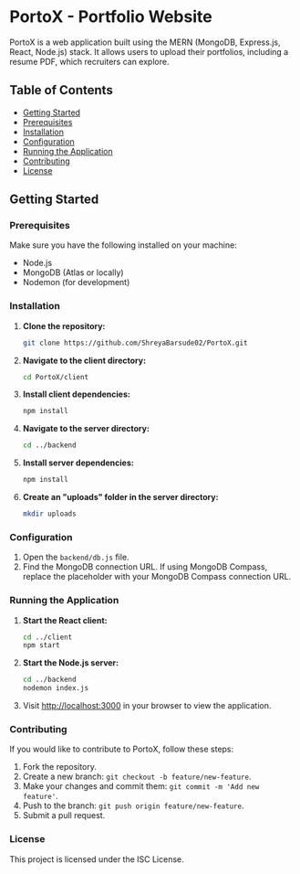 # PortoX - Portfolio Website
PortoX is a web application built using the MERN (MongoDB, Express.js, React, Node.js) stack. It allows users to upload their portfolios, including a resume PDF, which recruiters can explore.

## Table of Contents
- [Getting Started](#getting-started)
- [Prerequisites](#prerequisites)
- [Installation](#installation)
- [Configuration](#configuration)
- [Running the Application](#running-the-application)
- [Contributing](#contributing)
- [License](#license)

## Getting Started

### Prerequisites

Make sure you have the following installed on your machine:

- Node.js
- MongoDB (Atlas or locally)
- Nodemon (for development)

### Installation

1. **Clone the repository:**
    ```bash
    git clone https://github.com/ShreyaBarsude02/PortoX.git
    ```

2. **Navigate to the client directory:**
    ```bash
    cd PortoX/client
    ```

3. **Install client dependencies:**
    ```bash
    npm install
    ```

4. **Navigate to the server directory:**
    ```bash
    cd ../backend
    ```

5. **Install server dependencies:**
    ```bash
    npm install
    ```

6. **Create an "uploads" folder in the server directory:**
    ```bash
    mkdir uploads
    ```

### Configuration

1. Open the `backend/db.js` file.
2. Find the MongoDB connection URL. If using MongoDB Compass, replace the placeholder with your MongoDB Compass connection URL.

### Running the Application

1. **Start the React client:**
    ```bash
    cd ../client
    npm start
    ```

2. **Start the Node.js server:**
    ```bash
    cd ../backend
    nodemon index.js
    ```

3. Visit [http://localhost:3000](http://localhost:3000) in your browser to view the application.

### Contributing

If you would like to contribute to PortoX, follow these steps:

1. Fork the repository.
2. Create a new branch: `git checkout -b feature/new-feature`.
3. Make your changes and commit them: `git commit -m 'Add new feature'`.
4. Push to the branch: `git push origin feature/new-feature`.
5. Submit a pull request.

### License

This project is licensed under the ISC License.
